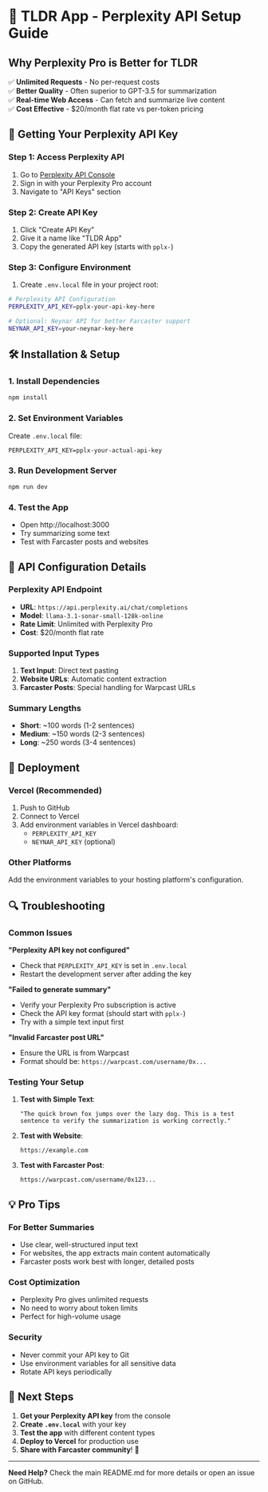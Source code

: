 # 🚀 TLDR App - Perplexity API Setup Guide

## Why Perplexity Pro is Better for TLDR

✅ **Unlimited Requests** - No per-request costs  
✅ **Better Quality** - Often superior to GPT-3.5 for summarization  
✅ **Real-time Web Access** - Can fetch and summarize live content  
✅ **Cost Effective** - $20/month flat rate vs per-token pricing  

## 🔑 Getting Your Perplexity API Key

### Step 1: Access Perplexity API
1. Go to [Perplexity API Console](https://console.perplexity.ai/)
2. Sign in with your Perplexity Pro account
3. Navigate to "API Keys" section

### Step 2: Create API Key
1. Click "Create API Key"
2. Give it a name like "TLDR App"
3. Copy the generated API key (starts with `pplx-`)

### Step 3: Configure Environment
1. Create `.env.local` file in your project root:
```bash
# Perplexity API Configuration
PERPLEXITY_API_KEY=pplx-your-api-key-here

# Optional: Neynar API for better Farcaster support
NEYNAR_API_KEY=your-neynar-key-here
```

## 🛠️ Installation & Setup

### 1. Install Dependencies
```bash
npm install
```

### 2. Set Environment Variables
Create `.env.local` file:
```env
PERPLEXITY_API_KEY=pplx-your-actual-api-key
```

### 3. Run Development Server
```bash
npm run dev
```

### 4. Test the App
- Open http://localhost:3000
- Try summarizing some text
- Test with Farcaster posts and websites

## 🔧 API Configuration Details

### Perplexity API Endpoint
- **URL**: `https://api.perplexity.ai/chat/completions`
- **Model**: `llama-3.1-sonar-small-128k-online`
- **Rate Limit**: Unlimited with Perplexity Pro
- **Cost**: $20/month flat rate

### Supported Input Types
1. **Text Input**: Direct text pasting
2. **Website URLs**: Automatic content extraction
3. **Farcaster Posts**: Special handling for Warpcast URLs

### Summary Lengths
- **Short**: ~100 words (1-2 sentences)
- **Medium**: ~150 words (2-3 sentences)  
- **Long**: ~250 words (3-4 sentences)

## 🚀 Deployment

### Vercel (Recommended)
1. Push to GitHub
2. Connect to Vercel
3. Add environment variables in Vercel dashboard:
   - `PERPLEXITY_API_KEY`
   - `NEYNAR_API_KEY` (optional)

### Other Platforms
Add the environment variables to your hosting platform's configuration.

## 🔍 Troubleshooting

### Common Issues

**"Perplexity API key not configured"**
- Check that `PERPLEXITY_API_KEY` is set in `.env.local`
- Restart the development server after adding the key

**"Failed to generate summary"**
- Verify your Perplexity Pro subscription is active
- Check the API key format (should start with `pplx-`)
- Try with a simple text input first

**"Invalid Farcaster post URL"**
- Ensure the URL is from Warpcast
- Format should be: `https://warpcast.com/username/0x...`

### Testing Your Setup

1. **Test with Simple Text**:
   ```
   "The quick brown fox jumps over the lazy dog. This is a test sentence to verify the summarization is working correctly."
   ```

2. **Test with Website**:
   ```
   https://example.com
   ```

3. **Test with Farcaster Post**:
   ```
   https://warpcast.com/username/0x123...
   ```

## 💡 Pro Tips

### For Better Summaries
- Use clear, well-structured input text
- For websites, the app extracts main content automatically
- Farcaster posts work best with longer, detailed posts

### Cost Optimization
- Perplexity Pro gives unlimited requests
- No need to worry about token limits
- Perfect for high-volume usage

### Security
- Never commit your API key to Git
- Use environment variables for all sensitive data
- Rotate API keys periodically

## 🎯 Next Steps

1. **Get your Perplexity API key** from the console
2. **Create `.env.local`** with your key
3. **Test the app** with different content types
4. **Deploy to Vercel** for production use
5. **Share with Farcaster community**! 🚀

---

**Need Help?** Check the main README.md for more details or open an issue on GitHub. 